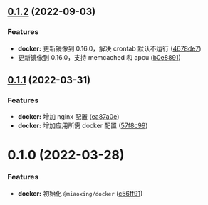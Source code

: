 ## [0.1.2](https://github.com/miaoxing/docker/compare/v0.1.1...v0.1.2) (2022-09-03)


### Features

* **docker:** 更新镜像到 0.16.0，解决 crontab 默认不运行 ([4678de7](https://github.com/miaoxing/docker/commit/4678de76ff62f39263d1ca7f2fd6553c55906ce5))
* 更新镜像到 0.16.0，支持 memcached 和 apcu ([b0e8891](https://github.com/miaoxing/docker/commit/b0e889176ff070e9e1baa0ce48fa80b614c62bb3))

## [0.1.1](https://github.com/miaoxing/docker/compare/v0.1.0...v0.1.1) (2022-03-31)


### Features

* **docker:** 增加 nginx 配置 ([ea87a0e](https://github.com/miaoxing/docker/commit/ea87a0e517534b6b7dbbdb7badd4863fcd4e8b95))
* **docker:** 增加应用所需 docker 配置 ([57f8c99](https://github.com/miaoxing/docker/commit/57f8c9923164afeea35f6f00b88d0c7fa390f94f))

# 0.1.0 (2022-03-28)


### Features

* **docker:** 初始化 `@miaoxing/docker` ([c56ff91](https://github.com/miaoxing/docker/commit/c56ff9155245e7a2e3826a6a1004c215c0c38b26))
